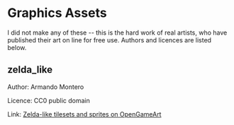 Graphics Assets
===============

I did not make any of these -- this is the hard work of real artists, who have published their art on line for free use. Authors and licences are listed below.


zelda_like
----------

Author: Armando Montero

Licence: CC0 public domain

Link: [Zelda-like tilesets and sprites on OpenGameArt](https://opengameart.org/content/zelda-like-tilesets-and-sprites)
